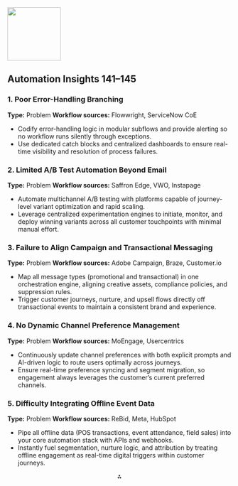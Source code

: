 <img src="https://r2cdn.perplexity.ai/pplx-full-logo-primary-dark%402x.png" class="logo" width="120"/>

## Automation Insights 141–145

### 1. Poor Error-Handling Branching

**Type:** Problem
**Workflow sources:** Flowwright, ServiceNow CoE

- Codify error-handling logic in modular subflows and provide alerting so no workflow runs silently through exceptions.
- Use dedicated catch blocks and centralized dashboards to ensure real-time visibility and resolution of process failures.


### 2. Limited A/B Test Automation Beyond Email

**Type:** Problem
**Workflow sources:** Saffron Edge, VWO, Instapage

- Automate multichannel A/B testing with platforms capable of journey-level variant optimization and rapid scaling.
- Leverage centralized experimentation engines to initiate, monitor, and deploy winning variants across all customer touchpoints with minimal manual effort.


### 3. Failure to Align Campaign and Transactional Messaging

**Type:** Problem
**Workflow sources:** Adobe Campaign, Braze, Customer.io

- Map all message types (promotional and transactional) in one orchestration engine, aligning creative assets, compliance policies, and suppression rules.
- Trigger customer journeys, nurture, and upsell flows directly off transactional events to maintain a consistent brand and experience.


### 4. No Dynamic Channel Preference Management

**Type:** Problem
**Workflow sources:** MoEngage, Usercentrics

- Continuously update channel preferences with both explicit prompts and AI-driven logic to route users optimally across journeys.
- Ensure real-time preference syncing and segment migration, so engagement always leverages the customer’s current preferred channels.


### 5. Difficulty Integrating Offline Event Data

**Type:** Problem
**Workflow sources:** ReBid, Meta, HubSpot

- Pipe all offline data (POS transactions, event attendance, field sales) into your core automation stack with APIs and webhooks.
- Instantly fuel segmentation, nurture logic, and attribution by treating offline engagement as real-time digital triggers within customer journeys.

<div style="text-align: center">⁂</div>

